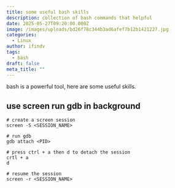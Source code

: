 ```yaml
---
title: some useful bash skills
description: collection of bash commands that helpful
date: 2025-05-27T09:20:00.000Z
image: /images/uploads/bd26f78c344b3ad6afef7b12b1421227.jpg
categories:
  - Linux
author: ifindv
tags:
  - bash
draft: false
meta_title: ""
---
```


bash is a powerful tool, here are some useful skills.

## use screen run gdb in background

```
# create a screen session
screen -S <SESSION_NAME>

# run gdb
gdb attach <PID>

# press ctrl + a then d to detach the session
crtl + a
d

# resume the session
screen -r <SESSION_NAME>
```

